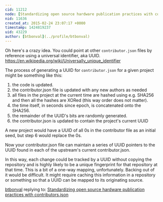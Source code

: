 ```yaml
---
cid: 11212
node: [Standardizing open source hardware publication practices with contributors.json](../notes/warren/02-24-2015/standardizing-open-source-hardware-publication-practices-with-contributors-json)
nid: 11636
created_at: 2015-02-24 23:07:17 +0000
timestamp: 1424819237
uid: 43229
author: [btbonval](../profile/btbonval)
---
```


Oh here's a crazy idea. You could point at other `contributor.json` files by reference using a universal identifier, aka UUID. https://en.wikipedia.org/wiki/Universally_unique_identifier

The process of generating a UUID for `contributor.json` for a given project might be something like this:

1. the code is updated.
2. the contributor.json file is updated with any new authors as needed
3. all files in the project at the current time are hashed using e.g. SHA256 and then all the hashes are XORed (this way order does not matter).
4. the time itself, in seconds since epoch, is concatenated onto the SHA256.
5. the remainder of the UUID's bits are randomly generated.
6. the contributor.json is updated to contain the project's current UUID

A new project would have a UUID of all 0s in the contributor file as an initial seed, but step 6 would replace the 0s.

Now your contributor.json file can maintain a series of UUID pointers to the UUID found in each of the upstream's current contributor.json.

In this way, each change could be tracked by a UUID without copying the repository and is highly likely to be a unique fingerprint for that repository at that time. This is a bit of a one-way mapping, unfortunately. Backing out of it would be difficult. It might require caching this information in a repository or something so that a UUID can be mapped to its originating source.

[btbonval](../profile/btbonval) replying to: [Standardizing open source hardware publication practices with contributors.json](../notes/warren/02-24-2015/standardizing-open-source-hardware-publication-practices-with-contributors-json)

